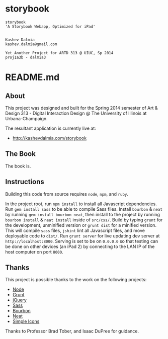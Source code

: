 storybook
=========

    storybook
    'A Storybook Webapp, Optimized for iPad'
    

    Kashev Dalmia
    kashev.dalmia@gmail.com

    Yet Another Project for ARTD 313 @ UIUC, Sp 2014
    proj1a3b - dalmia3

# README.md

## About
This project was designed and built for the Spring 2014 semester of Art & Design 313 - Digital Interaction Design @ The University of Illinois at Urbana-Champaign.

The resultant application is currently live at:

- http://kashevdalmia.com/storybook

## The Book
The book is.

## Instructions
Building this code from source requires `node`, `npm`, and `ruby`.

In the project root, run `npm install` to install all Javascript dependencies. Run `gem install sass` to be able to compile Sass files. Install `bourbon` & `neat` by running `gem install bourbon neat`, then install to the project by running `bourbon install` & `neat install` inside of `src/css/`. Build by typing `grunt` for the development, unminified version or `grunt dist` for a minified version. This will compile `sass` files, `jshint` lint all Javascript files, and move deployable code to `dist/`. Run `grunt server` for live updating dev server at `http://localhost:8000`. Serving is set to be on `0.0.0.0` so that testing can be done on other devices (an iPad 2) by connecting to the LAN IP of the host computer on port `8000`.

## Thanks
This project is possible thanks to the work on the following projects:

- [Node](http://nodejs.org/)
- [Grunt](http://gruntjs.com/)
- [jQuery](http://jquery.com/)
- [Sass](http://sass-lang.com/)
- [Bourbon](http://bourbon.io/)
- [Neat](http://neat.bourbon.io/)
- [Simple Icons](http://simpleicons.org/)

Thanks to Professor Brad Tober, and Isaac DuPree for guidance.